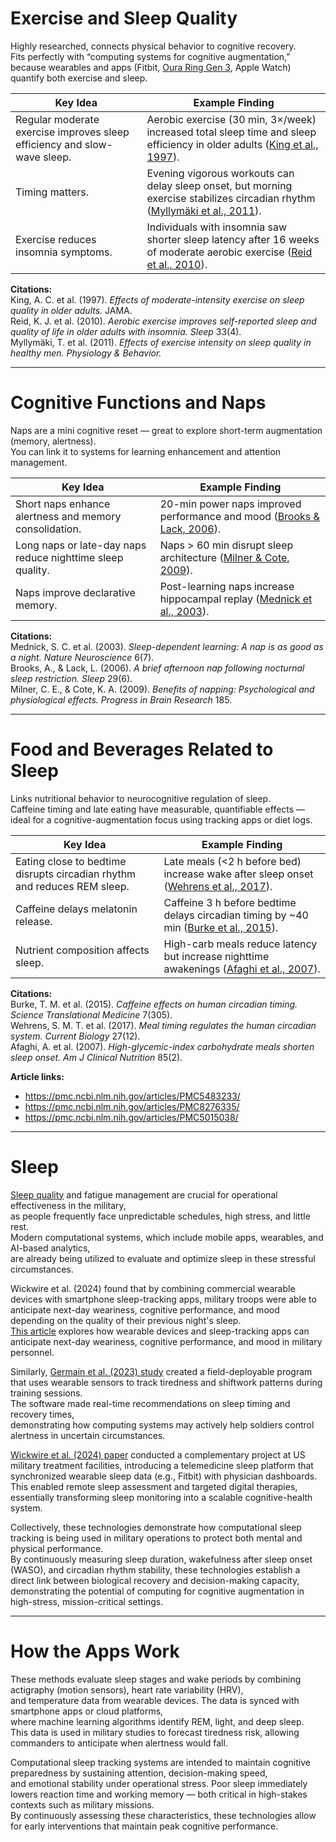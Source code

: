 # Exercise and Sleep Quality

Highly researched, connects physical behavior to cognitive recovery.  
Fits perfectly with “computing systems for cognitive augmentation,” because wearables and apps (Fitbit, [Oura Ring Gen 3](./Oura%20Ring%20Gen%203.md), Apple Watch) quantify both exercise and sleep.


| Key Idea | Example Finding |
| --------- | ---------------- |
| Regular moderate exercise improves sleep efficiency and slow-wave sleep. | Aerobic exercise (30 min, 3×/week) increased total sleep time and sleep efficiency in older adults ([King et al., 1997](https://jamanetwork.com/journals/jama/article-abstract/416497)). |
| Timing matters. | Evening vigorous workouts can delay sleep onset, but morning exercise stabilizes circadian rhythm ([Myllymäki et al., 2011](https://pubmed.ncbi.nlm.nih.gov/21443960/)). |
| Exercise reduces insomnia symptoms. | Individuals with insomnia saw shorter sleep latency after 16 weeks of moderate aerobic exercise ([Reid et al., 2010](https://academic.oup.com/sleep/article/33/4/541/2454461)). |


**Citations:**  
King, A. C. et al. (1997). *Effects of moderate-intensity exercise on sleep quality in older adults.* JAMA.  
Reid, K. J. et al. (2010). *Aerobic exercise improves self-reported sleep and quality of life in older adults with insomnia.* *Sleep* 33(4).  
Myllymäki, T. et al. (2011). *Effects of exercise intensity on sleep quality in healthy men.* *Physiology & Behavior.*

---

# Cognitive Functions and Naps

Naps are a mini cognitive reset — great to explore short-term augmentation (memory, alertness).  
You can link it to systems for learning enhancement and attention management.

| Key Idea                                         | Example Finding                                                                                                                            |
| ------------------------------------------------ | -----------------------------------------------------------------------------------------------------------------------------------------  |
| Short naps enhance alertness and memory consolidation. | 20-min power naps improved performance and mood ([Brooks & Lack, 2006](https://academic.oup.com/sleep/article-pdf/29/6/831/13663418/sleep-29-6-831.pdf)). |
| Long naps or late-day naps reduce nighttime sleep quality. | Naps > 60 min disrupt sleep architecture ([Milner & Cote, 2009](https://pubmed.ncbi.nlm.nih.gov/19645971/)).                               |
| Naps improve declarative memory.                 | Post-learning naps increase hippocampal replay ([Mednick et al., 2003](https://pubmed.ncbi.nlm.nih.gov/12819785/)).                        |



**Citations:**  
Mednick, S. C. et al. (2003). *Sleep-dependent learning: A nap is as good as a night.* *Nature Neuroscience* 6(7).  
Brooks, A., & Lack, L. (2006). *A brief afternoon nap following nocturnal sleep restriction.* *Sleep* 29(6).  
Milner, C. E., & Cote, K. A. (2009). *Benefits of napping: Psychological and physiological effects.* *Progress in Brain Research* 185.

---

# Food and Beverages Related to Sleep

Links nutritional behavior to neurocognitive regulation of sleep.  
Caffeine timing and late eating have measurable, quantifiable effects — ideal for a cognitive-augmentation focus using tracking apps or diet logs.

| Key Idea | Example Finding |
| --------- | ---------------- |
| Eating close to bedtime disrupts circadian rhythm and reduces REM sleep. | Late meals (<2 h before bed) increase wake after sleep onset ([Wehrens et al., 2017](https://www.cell.com/current-biology/fulltext/S0960-9822(17)30628-9)). |
| Caffeine delays melatonin release. | Caffeine 3 h before bedtime delays circadian timing by ~40 min ([Burke et al., 2015](https://www.science.org/doi/10.1126/scitranslmed.aac5125)). |
| Nutrient composition affects sleep. | High-carb meals reduce latency but increase nighttime awakenings ([Afaghi et al., 2007](https://academic.oup.com/ajcn/article/85/2/426/4633137)). |


**Citations:**  
Burke, T. M. et al. (2015). *Caffeine effects on human circadian timing.* *Science Translational Medicine* 7(305).  
Wehrens, S. M. T. et al. (2017). *Meal timing regulates the human circadian system.* *Current Biology* 27(12).  
Afaghi, A. et al. (2007). *High-glycemic-index carbohydrate meals shorten sleep onset.* *Am J Clinical Nutrition* 85(2).

**Article links:**  
- https://pmc.ncbi.nlm.nih.gov/articles/PMC5483233/  
- https://pmc.ncbi.nlm.nih.gov/articles/PMC8276335/  
- https://pmc.ncbi.nlm.nih.gov/articles/PMC5015038/

---

# Sleep

[Sleep quality](./Sleep%20Quality%20and%20Blue%20Light.md) and fatigue management are crucial for operational effectiveness in the military,  
as people frequently face unpredictable schedules, high stress, and little rest.  
Modern computational systems, which include mobile apps, wearables, and AI-based analytics,  
are already being utilized to evaluate and optimize sleep in these stressful circumstances.

Wickwire et al. (2024) found that by combining commercial wearable devices with smartphone sleep-tracking apps, military troops were able to anticipate next-day weariness, cognitive performance, and mood depending on the quality of their previous night's sleep.  
[This article](https://www.nature.com/articles/s44323-024-00008-y) explores how wearable devices and sleep-tracking apps can anticipate next-day weariness, cognitive performance, and mood in military personnel.

Similarly, [Germain et al. (2023) study](https://www.jmir.org/2023/1/e40640) created a field-deployable program that uses wearable sensors to track tiredness and shiftwork patterns during training sessions.  
The software made real-time recommendations on sleep timing and recovery times,  
demonstrating how computing systems may actively help soldiers control alertness in uncertain circumstances.

[Wickwire et al. (2024) paper](https://www.frontiersin.org/articles/10.3389/frsle.2024.1304743/full) conducted a complementary project at US military treatment facilities, introducing a telemedicine sleep platform that synchronized wearable sleep data (e.g., Fitbit) with physician dashboards.  
This enabled remote sleep assessment and targeted digital therapies, essentially transforming sleep monitoring into a scalable cognitive-health system.

Collectively, these technologies demonstrate how computational sleep tracking is being used in military operations to protect both mental and physical performance.  
By continuously measuring sleep duration, wakefulness after sleep onset (WASO), and circadian rhythm stability, these technologies establish a direct link between biological recovery and decision-making capacity, demonstrating the potential of computing for cognitive augmentation in high-stress, mission-critical settings.

---

# How the Apps Work

These methods evaluate sleep stages and wake periods by combining actigraphy (motion sensors), heart rate variability (HRV),  
and temperature data from wearable devices. The data is synced with smartphone apps or cloud platforms,  
where machine learning algorithms identify REM, light, and deep sleep.  
This data is used in military studies to forecast tiredness risk, allowing commanders to anticipate when alertness would fall.

Computational sleep tracking systems are intended to maintain cognitive preparedness by sustaining attention, decision-making speed,  
and emotional stability under operational stress. Poor sleep immediately lowers reaction time and working memory — both critical in high-stakes contexts such as military missions.  
By continuously assessing these characteristics, these technologies allow for early interventions that maintain peak cognitive performance.
